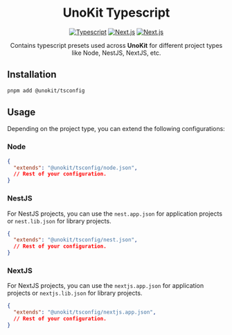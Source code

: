 <h1 align="center">
  <b>UnoKit Typescript</b>
</h1>

<p align="center">
    <a href=""><img src="https://shields.io/badge/-TypeScript-3178C6?logo=typescript&logoColor=white" alt="Typescript" /></a>
    <a href=""><img src="https://shields.io/badge/-NestJs-ea2845?logo=nestjs&logoColor=white" alt="Next.js" /></a>
    <a href=""><img src="https://shields.io/badge/-Next.js-000000?logo=nextdotjs&logoColor=white" alt="Next.js" /></a>
</p>

<p align="center">
  Contains typescript presets used across <b>UnoKit</b> for different project types like Node, NestJS, NextJS, etc.
</p>

## Installation

```bash
pnpm add @unokit/tsconfig
```

## Usage

Depending on the project type, you can extend the following configurations:

### Node

```json
{
  "extends": "@unokit/tsconfig/node.json",
  // Rest of your configuration.
}
```

### NestJS

For NestJS projects, you can use the `nest.app.json` for application projects or `nest.lib.json` for library projects.

```json
{
  "extends": "@unokit/tsconfig/nest.json",
  // Rest of your configuration.
}
```

### NextJS

For NextJS projects, you can use the `nextjs.app.json` for application projects or `nextjs.lib.json` for library projects.

```json
{
  "extends": "@unokit/tsconfig/nextjs.app.json",
  // Rest of your configuration.
}
```
